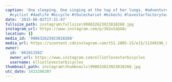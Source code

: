 ```yaml
---
caption: 'One sleeping. One singing at the top of her lungs. #adventuredad #cycling
  #cyclist #dadlife #bicycle #thulechariot #bikechi #lovestarfactoryteam #'
date: '2015-06-02T17:31:47'
fullsize_path: instagram\fullsize\998632623923818268.jpg
instagram_url: https://www.instagram.com/p/3b2xSaGG8c
location: {}
media_id: '998632623923818268'
media_url: https://scontent.cdninstagram.com/t51.2885-15/e15/11349196_857247621016627_512104891_n.jpg?ig_cache_key=OTk4NjMyNjIzOTIzODE4MjY4.2
owner:
  id: '661611562'
  owner_url: https://www.instagram.com/elliotlovestarbicycles
  username: elliotlovestarbicycles
thumbnail_path: instagram\thumbnails\998632623923818268.jpg
utc_date: 1433266307
---
```

